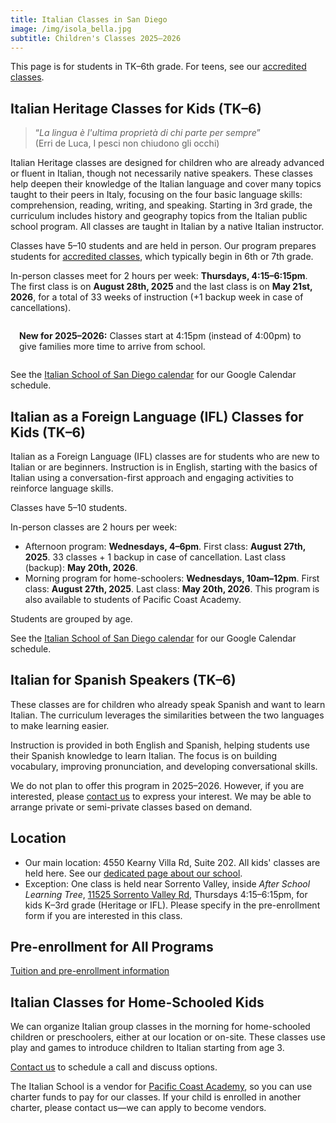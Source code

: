 ```yaml
---
title: Italian Classes in San Diego
image: /img/isola_bella.jpg
subtitle: Children's Classes 2025–2026
---
```


This page is for students in TK–6th grade. For teens, see our [accredited classes](/accredited-classes).

## Italian Heritage Classes for Kids (TK–6)

> “*La lingua è l'ultima proprietà di chi parte per sempre*”  
(Erri de Luca, I pesci non chiudono gli occhi)

Italian Heritage classes are designed for children who are already advanced or fluent in Italian, though not necessarily native speakers. These classes help deepen their knowledge of the Italian language and cover many topics taught to their peers in Italy, focusing on the four basic language skills: comprehension, reading, writing, and speaking. Starting in 3rd grade, the curriculum includes history and geography topics from the Italian public school program. All classes are taught in Italian by a native Italian instructor.

Classes have 5–10 students and are held in person. Our program prepares students for [accredited classes](/accredited-classes), which typically begin in 6th or 7th grade.

In-person classes meet for 2 hours per week: **Thursdays, 4:15–6:15pm**. The first class is on **August 28th, 2025** and the last class is on **May 21st, 2026**, for a total of 33 weeks of instruction (+1 backup week in case of cancellations).


<div class="bg-highlight" style="padding: 1em; border-radius: 0.5em; margin-bottom: 1em;">
<strong>New for 2025–2026:</strong> Classes start at 4:15pm (instead of 4:00pm) to give families more time to arrive from school.
</div>

See the [Italian School of San Diego calendar](/calendar) for our Google Calendar schedule.

## Italian as a Foreign Language (IFL) Classes for Kids (TK–6)

Italian as a Foreign Language (IFL) classes are for students who are new to Italian or are beginners. Instruction is in English, starting with the basics of Italian using a conversation-first approach and engaging activities to reinforce language skills.

Classes have 5–10 students.

In-person classes are 2 hours per week:

* Afternoon program: **Wednesdays, 4–6pm**. First class: **August 27th, 2025**. 33 classes + 1 backup in case of cancellation. Last class (backup): **May 20th, 2026**.
* Morning program for home-schoolers: **Wednesdays, 10am–12pm**. First class: **August 27th, 2025**. Last class: **May 20th, 2026**. This program is also available to students of Pacific Coast Academy.

Students are grouped by age.

See the [Italian School of San Diego calendar](/calendar) for our Google Calendar schedule.

## Italian for Spanish Speakers (TK–6)

These classes are for children who already speak Spanish and want to learn Italian. The curriculum leverages the similarities between the two languages to make learning easier.

Instruction is provided in both English and Spanish, helping students use their Spanish knowledge to learn Italian. The focus is on building vocabulary, improving pronunciation, and developing conversational skills.

We do not plan to offer this program in 2025–2026. However, if you are interested, please [contact us](/contact) to express your interest. We may be able to arrange private or semi-private classes based on demand.

## Location

* Our main location: 4550 Kearny Villa Rd, Suite 202. All kids' classes are held here. See our [dedicated page about our school](/location).
* Exception: One class is held near Sorrento Valley, inside *After School Learning Tree*, [11525 Sorrento Valley Rd](https://goo.gl/maps/y2M724uWRS7o3gwZ6), Thursdays 4:15–6:15pm, for kids K–3rd grade (Heritage or IFL). Please specify in the pre-enrollment form if you are interested in this class.

## Pre-enrollment for All Programs

<div class="tc">
<a href="/enroll" class="btn raise">Tuition and pre-enrollment information</a>
</div>

## Italian Classes for Home-Schooled Kids

We can organize Italian group classes in the morning for home-schooled children or preschoolers, either at our location or on-site. These classes use play and games to introduce children to Italian starting from age 3.

[Contact us](/contact) to schedule a call and discuss options.

The Italian School is a vendor for [Pacific Coast Academy](https://pacificcoastacademy.org/), so you can use charter funds to pay for our classes. If your child is enrolled in another charter, please contact us—we can apply to become vendors.

